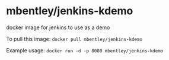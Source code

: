 mbentley/jenkins-kdemo
==================

docker image for jenkins to use as a demo

To pull this image:
`docker pull mbentley/jenkins-kdemo`

Example usage:
`docker run -d -p 8080 mbentley/jenkins-kdemo`

